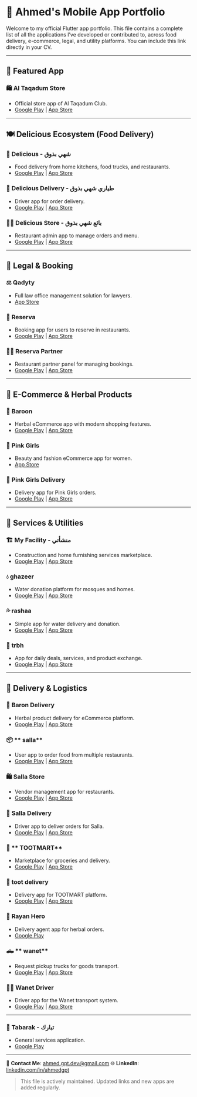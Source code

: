 # 📱 Ahmed's Mobile App Portfolio

Welcome to my official Flutter app portfolio. This file contains a complete list of all the applications I’ve developed or contributed to, across food delivery, e-commerce, legal, and utility platforms. You can include this link directly in your CV.

---

## 🥇 Featured App

### 🛍️ **Al Taqadum Store**

* Official store app of Al Taqadum Club.
* [Google Play](https://play.google.com/store/apps/details?id=com.altaqadum.store) | [App Store](https://apps.apple.com/eg/app/al-taqadum-store/id6740518485)

---

## 🍽️ **Delicious Ecosystem (Food Delivery)**

### 🍔 **Delicious - شهي بذوق**

* Food delivery from home kitchens, food trucks, and restaurants.
* [Google Play](https://play.google.com/store/apps/details?id=com.softlix.delicious) | [App Store](https://apps.apple.com/eg/app/delicious-%D8%B4%D9%87%D9%8A-%D8%A8%D8%B0%D9%88%D9%82/id1535253276)

### 🛵 **Delicious Delivery - طياري شهي بذوق**

* Driver app for order delivery.
* [Google Play](https://play.google.com/store/apps/details?id=com.softlix.delivery) | [App Store](https://apps.apple.com/eg/app/%D8%B7%D9%8A%D8%A7%D8%B1%D9%8A-tayyari/id1569275008)

### 🧑‍🍳 **Delicious Store - بائع شهي بذوق**

* Restaurant admin app to manage orders and menu.
* [Google Play](https://play.google.com/store/apps/details?id=com.softlix.delicious_store) | [App Store](https://apps.apple.com/eg/app/%D8%A8%D8%A7%D8%A6%D8%B9-%D8%B4%D9%87%D9%8A-%D8%A8%D8%B0%D9%88%D9%82/id6615075806)

---

## 🧾 **Legal & Booking**

### ⚖️ **Qadyty**

* Full law office management solution for lawyers.
* [App Store](https://apps.apple.com/eg/app/%D9%82%D8%B6%D9%8A%D8%AA%D9%89/id6740283579)

### 📅 **Reserva**

* Booking app for users to reserve in restaurants.
* [Google Play](https://play.google.com/store/apps/details?id=com.reserva.softlix) | [App Store](https://apps.apple.com/eg/app/reserva/id6464216262)

### 🧑‍💼 **Reserva Partner**

* Restaurant partner panel for managing bookings.
* [Google Play](https://play.google.com/store/apps/details?id=com.reserva.softlix_store) | [App Store](https://apps.apple.com/eg/app/reserva-partner/id6523428112)

---

## 🛒 **E-Commerce & Herbal Products**

### 🌿 **Baroon**

* Herbal eCommerce app with modern shopping features.
* [Google Play](https://play.google.com/store/apps/details?id=com.softlix.baron) | [App Store](https://apps.apple.com/eg/app/%D8%A7%D9%84%D8%B1%D9%8A%D8%A7%D9%86-%D9%84%D9%84%D8%B9%D8%B7%D8%A7%D8%B1%D9%87/id6593708979)

### 🌸 **Pink Girls**

* Beauty and fashion eCommerce app for women.
* [App Store](https://apps.apple.com/eg/app/pink-girls/id6741077697)

### 🚚 **Pink Girls Delivery**

* Delivery app for Pink Girls orders.
* [Google Play](https://play.google.com/store/apps/details?id=com.softlix.pinkDelivery) | [App Store](https://apps.apple.com/eg/app/pink-girls-delivery/id6741077613)

---

## 🧱 **Services & Utilities**

### 🏗️ **My Facility - منشأتي**

* Construction and home furnishing services marketplace.
* [Google Play](https://play.google.com/store/apps/details?id=com.softlix.facility) | [App Store](https://apps.apple.com/eg/app/my-facilty-%D9%85%D9%86%D8%B4%D8%A3%D8%AA%D9%8A/id1599383738)

### 💧 **ghazeer**

* Water donation platform for mosques and homes.
* [Google Play](https://play.google.com/store/apps/details?id=com.ghazeer.app) | [App Store](https://apps.apple.com/eg/app/%D8%BA%D8%B2%D9%8A%D8%B1/id6480347680)

### 💦 **rashaa**

* Simple app for water delivery and donation.
* [Google Play](https://play.google.com/store/apps/details?id=net.rashah.client) | [App Store](https://apps.apple.com/eg/app/%D8%B1%D8%B4%D9%87/id6742661720)

### 🧾 **trbh**

* App for daily deals, services, and product exchange.
* [Google Play](https://play.google.com/store/apps/details?id=app.haftastore.com) | [App Store](https://apps.apple.com/eg/app/%D8%AA%D8%B1%D8%A8%D8%AD/id1565825300)

---

## 🛵 **Delivery & Logistics**

### 🚚 **Baron Delivery**

* Herbal product delivery for eCommerce platform.
* [Google Play](https://play.google.com/store/apps/details?id=com.softlix.barondelivery) | [App Store](https://apps.apple.com/eg/app/baron-delivery/id6737470732)

### 📦 ** salla**

* User app to order food from multiple restaurants.
* [Google Play](https://play.google.com/store/apps/details?id=com.salla.softlix) | [App Store](https://apps.apple.com/eg/app/%D8%B3%D9%84%D9%87/id6740242674)

### 🛍️ **Salla Store**

* Vendor management app for restaurants.
* [Google Play](https://play.google.com/store/apps/details?id=com.softlix.sallaStore) | [App Store](https://apps.apple.com/eg/app/salla-store/id6740325354)

### 🚛 **Salla Delivery**

* Driver app to deliver orders for Salla.
* [Google Play](https://play.google.com/store/apps/details?id=com.softlix.sallaDelivery) | [App Store](https://apps.apple.com/eg/app/salla-delivery/id6740336272)

### 🍇 ** TOOTMART**

* Marketplace for groceries and delivery.
* [Google Play](https://play.google.com/store/apps/details?id=com.softlix.toot) | [App Store](https://apps.apple.com/eg/app/%D8%AA%D9%88%D8%AA-%D9%85%D8%A7%D8%B1%D8%AA-tootmart/id6737470542)

### 🚚 **toot delivery**

* Delivery app for TOOTMART platform.
* [Google Play](https://play.google.com/store/apps/details?id=com.softlix.tootdelivery) | [App Store](https://apps.apple.com/eg/app/toot-delivery/id6737470634)

### 🚚 **Rayan Hero**

* Delivery agent app for herbal orders.
* [Google Play](https://play.google.com/store/apps/details?id=com.softlix.alryandriver)

### 🛻 ** wanet**

* Request pickup trucks for goods transport.
* [Google Play](https://play.google.com/store/apps/details?id=com.wanetapp.user) | [App Store](https://apps.apple.com/eg/app/%D9%88%D8%A7%D9%86%D9%8A%D8%AA/id6444813364)


### 👨‍✈️ **Wanet Driver**
* Driver app for the Wanet transport system.
* [Google Play](https://play.google.com/store/apps/details?id=com.wanetapp.providers) | [App Store](https://apps.apple.com/eg/app/%D9%83%D8%A7%D8%A8%D8%AA%D9%86-%D9%88%D8%A7%D9%86%D9%8A%D8%AA/id6444854234)

---

### 📌 **Tabarak - تبارك**

* General services application.
* [Google Play](https://play.google.com/store/apps/details?id=com.softlix.tabrak)

---

📩 **Contact Me**: [ahmed.gpt.dev@gmail.com](mailto:ahmed.gpt.dev@gmail.com)
🌐 **LinkedIn**: [linkedin.com/in/ahmedgpt](https://linkedin.com/in/ahmedgpt)

> This file is actively maintained. Updated links and new apps are added regularly.
